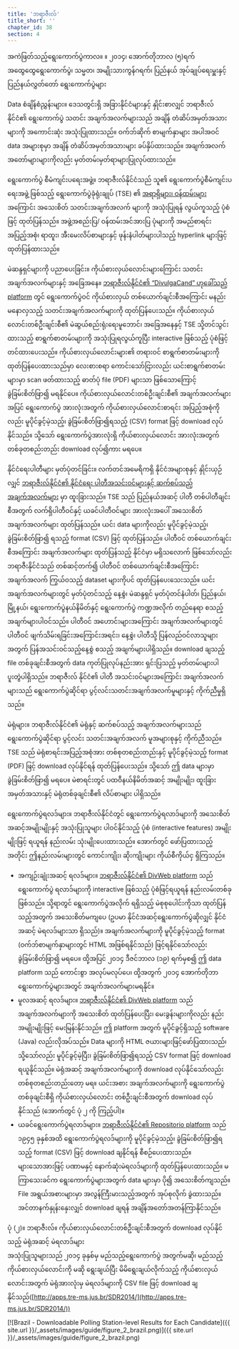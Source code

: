 ```yaml
---
title: 'ဘရာဇီးလ်'
title_short: ''
chapter_id: 38
section: 4
---
```


အကဲဖြတ်သည့်ရွေးကောက်ပွဲကာလ။ ။ ၂၀၁၄၊ အောက်တိုဘာလ (၅)ရက် အထွေထွေရွေးကောက်ပွဲ၊ သမ္မတ၊ အမျိုးသားကွန်ဂရက်၊ ပြည်နယ် အုပ်ချုပ်ရေးမှူးနှင့် ပြည်နယ်လွှတ်တော် ရွေးကောက်ပွဲများ

Data စံချိန်စံညွှန်းများ။ ဒေသတွင်းရှိ အခြားနိုင်ငံများနှင့် နှိုင်းစာလျှင် ဘရာဇီးလ်နိုင်ငံ၏ ရွေးကောက်ပွဲ သတင်း အချက်အလက်များသည် အချိန် တံဆိပ်အမှတ်အသားများကို အကောင်းဆုံး အသုံးပြုထားသည်။ ဝက်ဘ်ဆိုက် စာမျက်နှာများ အပါအဝင် data အများစုမှာ အချိန် တံဆိပ်အမှတ်အသားများ ခပ်နှိပ်ထားသည်။ အချက်အလက် အတော်များများကိုလည်း မှတ်တမ်းမှတ်ရာများပြုလုပ်ထားသည်။

ရွေးကောက်ပွဲ စီမံကျင်းပရေးအဖွဲ့။ ဘရာဇီးလ်နိုင်ငံသည် သူ၏ ရွေးကောက်ပွဲစီမံကျင်းပရေးအဖွဲ့ ဖြစ်သည့် ရွေးကောက်ပွဲခုံရုံးချုပ် (TSE) ၏ [အရာရှိများ၊ ဝန်ထမ်းများ](http://www.tse.jus.br/institucional/o-tse/organograma-tse) အကြောင်း အသေးစိတ် သတင်းအချက်အလက် များကို အသုံးပြုရန် လွယ်ကူသည့် ပုံစံဖြင့် ထုတ်ပြန်သည်။ အဖွဲ့အစည်းပြ/ ဝန်ထမ်းအင်အားပြ ပုံများကို အမည်စာရင်းအပြည့်အစုံ၊ ရာထူး၊ အီးမေးလိပ်စာများနှင့် ဖုန်းနံပါတ်များပါသည့် hyperlink များဖြင့် ထုတ်ပြန်ထားသည်။

မဲဆန္ဒရှင်များကို ပညာပေးခြင်း။ ကိုယ်စားလှယ်လောင်းများကြောင်း သတင်းအချက်အလက်များနှင့် အခြေအနေ။ [ဘရာဇီးလ်နိုင်ငံ၏ “DivulgaCand” ဟုခေါ်သည့် platform](http://www.tse.jus.br/eleicoes/eleicoes-2014/sistema-de-divulgacao-de-candidaturas) တွင် ရွေးကောက်ပွဲဝင် ကိုယ်စားလှယ် တစ်ယောက်ချင်းစီအကြောင်း မနည်းမနောလှသည့် သတင်းအချက်အလက်များကို ထုတ်ပြန်ပေးသည်။ ကိုယ်စားလှယ်လောင်းတစ်ဦးချင်းစီ၏ မဲဆွယ်စည်းရုံးရေးမူဘောင်၊ အခြေအနေနှင့် TSE သို့တင်သွင်း ထားသည့် စာရွက်စာတမ်းများကို အသုံးပြုရလွယ်ကူပြီး interactive ဖြစ်သည့် ပုံစံဖြင့် တင်ထားပေးသည်။ ကိုယ်စားလှယ်လောင်းများ၏ တရားဝင် စာရွက်စာတမ်းများကို ထုတ်ပြန်ပေးထားသည်မှာ လေးစားစရာ ကောင်းသော်ငြားလည်း ယင်းစာရွက်စာတမ်းများမှာ scan ဖတ်ထားသည့် ဓာတ်ပုံ file (PDF) များသာ ဖြစ်သောကြောင့် ခွဲခြမ်းစိတ်ဖြာ၍ မရနိုင်ပေ။ ကိုယ်စားလှယ်လောင်းတစ်ဦးချင်းစီ၏ အချက်အလက်များ အပြင် ရွေးကောက်ပွဲ အားလုံးအတွက် ကိုယ်စားလှယ်လောင်းစာရင်း အပြည့်အစုံကိုလည်း မူပိုင်ခွင့်မဲ့သည့်၊ ခွဲခြမ်းစိတ်ဖြာ၍ရသည့် (CSV) format ဖြင့် download လုပ်နိုင်သည်။ သို့သော် ရွေးကောက်ပွဲအားလုံးရှိ ကိုယ်စားလှယ်လောင်း အားလုံးအတွက် တစ်ခုတစည်းတည်း download လုပ်၍ကား မရပေ။

နိုင်ငံရေးပါတီများ မှတ်ပုံတင်ခြင်း။ လက်တင်အမေရိကရှိ နိုင်ငံအများစုနှင့် နှိုင်းယှဉ်လျှင် [ဘရာဇီးလ်နိုင်ငံ၏ နိုင်ငံရေး ပါတီအသင်းဝင်များနှင့် ဆက်စပ်သည့် အချက်အလက်များ](http://www.tre-sp.jus.br/partidos/filiacao-partidaria/filiacao-partidaria) မှာ ထူးခြားသည်။ TSE သည် ပြည်နယ်အဆင့် ပါတီ တစ်ပါတီချင်းစီအတွက် လက်ရှိပါတီဝင်နှင့် ယခင်ပါတီဝင်များ အားလုံးအပေါ် အသေးစိတ် အချက်အလက်များ ထုတ်ပြန်သည်။ ယင်း data များကိုလည်း မူပိုင်ခွင့်မဲ့သည့်၊ ခွဲခြမ်းစိတ်ဖြာ၍ ရသည့် format (CSV) ဖြင့် ထုတ်ပြန်သည်။ ပါတီဝင် တစ်ယောက်ချင်းစီအကြောင်း အချက်အလက်များ ထုတ်ပြန်သည့် နိုင်ငံမှာ မရှိသလောက် ဖြစ်သော်လည်း ဘရာဇီးနိုင်ငံသည် တစ်ဆင့်တက်၍ ပါတီဝင် တစ်ယောက်ချင်းစီအကြောင်း အချက်အလက် ကြွယ်ဝသည့် dataset များကိုပင် ထုတ်ပြန်ပေးသေးသည်။ ယင်းအချက်အလက်များတွင် မှတ်ပုံတင်သည့် နေ့စွဲ၊ မဲဆန္ဒရှင် မှတ်ပုံတင်နံပါတ်၊ ပြည်နယ်၊ မြို့နယ်၊ ရွေးကောက်ပွဲနယ်နိမိတ်နှင့် ရွေးကောက်ပွဲ ကဏ္ဍအလိုက် တည်နေရာ စသည့်အချက်များပါဝင်သည်။ ပါတီဝင် အဟောင်းများအကြောင်း အချက်အလက်များတွင် ပါတီဝင် ဖျက်သိမ်းရခြင်းအကြောင်းအရင်း၊ နေ့စွဲ၊ ပါတီသို့ ပြန်လည်ဝင်လာသူများအတွက် ပြန်အသင်းဝင်သည့်နေ့စွဲ စသည့် အချက်များပါရှိသည်။ download ချသည့် file တစ်ခုချင်းစီအတွက် data ကုတ်ပြုလုပ်နည်းအား ရှင်းပြသည့် မှတ်တမ်းများပါ ပူးတွဲပါရှိသည်။ ဘရာဇီးလ် နိုင်ငံ၏ ပါတီ အသင်းဝင်များအကြောင်း အချက်အလက်များသည် ရွေးကောက်ပွဲဆိုင်ရာ ပွင့်လင်းသတင်းအချက်အလက်မူများနှင့် ကိုက်ညီမှုရှိသည်။

မဲရုံများ။ ဘရာဇီးလ်နိုင်ငံ၏ မဲရုံနှင့် ဆက်စပ်သည့် အချက်အလက်များသည် ရွေးကောက်ပွဲဆိုင်ရာ ပွင့်လင်း သတင်းအချက်အလက် မူအများစုနှင့် ကိုက်ညီသည်။ TSE သည် မဲရုံစာရင်းအပြည့်အစုံအား တစ်စုတစည်းတည်းနှင့် မူပိုင်ခွင့်မဲ့သည့် format (PDF) ဖြင့် download လုပ်နိုင်ရန် ထုတ်ပြန်ပေးသည်။ သို့သော် ဤ data များမှာ ခွဲခြမ်းစိတ်ဖြာ၍ မရပေ။ မဲစာရင်းတွင် ပထဝီနယ်နိမိတ်အဆင့် အမျိုးမျိုး၊ ထူးခြားအမှတ်အသားနှင့် မဲရုံတစ်ခုချင်းစီ၏ လိပ်စာများ ပါရှိသည်။

ရွေးကောက်ပွဲရလဒ်များ။ ဘရာဇီးလ်နိုင်ငံတွင် ရွေးကောက်ပွဲရလာဒ်များကို အသေးစိတ်အဆင့်အမျိုးမျိုးနှင့် အသုံးပြုသူများ ပါဝင်နိုင်သည့် ပုံစံ (interactive features) အမျိုးမျိုးဖြင့် ရယူရန် နည်းလမ်း သုံးမျိုးပေးထားသည်။ အောက်တွင် ဖော်ပြထားသည့် အတိုင်း ဤနည်းလမ်းများတွင် ကောင်းကျိုး၊ ဆိုးကျိုးများ ကိုယ်စီကိုယ်ငှ ရှိကြသည်။

- အကျဉ်းချုံးအဆင့် ရလဒ်များ။ [ဘရာဇီးလ်နိုင်ငံ၏ DivWeb platform](http://divulga.tse.jus.br/oficial/index.html) သည် ရွေးကောက်ပွဲ ရလာဒ်များကို interactive ဖြစ်သည့် ပုံစံဖြင့်ရယူရန် နည်းလမ်းတစ်ခုဖြစ်သည်။ သို့ရာတွင် ရွေးကောက်ပွဲအလိုက် ရရှိသည့် မဲစုစုပေါင်းကိုသာ ထုတ်ပြန်သည့်အတွက် အသေးစိတ်မကျပေ (ဥပမာ နိုင်ငံအဆင့်ရွေးကောက်ပွဲဆိုလျှင် နိုင်ငံအဆင့် မဲရလဒ်များသာ ရှိသည်)။ အချက်အလက်များကို မူပိုင်ခွင့်မဲ့သည့် format (ဝက်ဘ်စာမျက်နှာများတွင် HTML အဖြစ်ရနိုင်သည်) ဖြင့်ရနိုင်သော်လည်း ခွဲခြမ်းစိတ်ဖြာ၍ မရပေ။ ထို့အပြင် ၂၀၁၄ ဒီဇင်ဘာလ (၁၉) ရက်မှစ၍ ဤ data platform သည် ကောင်းစွာ အလုပ်မလုပ်ပေ၊ ထို့အတွက် ၂၀၁၄ အောက်တိုဘာ ရွေးကောက်ပွဲများအတွင် အချက်အလက်များမရနိုင်။
- မူလအဆင့် ရလဒ်များ။ [ဘရာဇီးလ်နိုင်ငံ၏ DivWeb platform](http://apps.tre-ms.jus.br/SDR2014/) သည် အချက်အလက်များကို အသေးစိတ် ထုတ်ပြန်ပေးပြီး၊ မေးခွန်းများကိုလည်း နည်းအမျိုးမျိုးဖြင့် မေးမြန်းနိုင်သည်။ ဤ platform အတွက် မူပိုင်ခွင့်ရှိသည့် software (Java) လည်းလိုအပ်သည်။ Data များကို HTML ဇယားများဖြင့်ဖော်ပြထားသည်၊ သို့သော်လည်း မူပိုင်ခွင့်မဲ့ပြီး၊ ခွဲခြမ်းစိတ်ဖြာ၍ရသည့် CSV format ဖြင့် download ရယူနိုင်သည်။ မဲရုံအဆင့် အချက်အလက်များကို download လုပ်နိုင်သော်လည်း တစ်စုတစည်းတည်းတော့ မရ။ ယင်းအစား အချက်အလက်များကို ရွေးကောက်ပွဲ တစ်ခုချင်းစီရှိ ကိုယ်စားလှယ်လောင်း တစ်ဦးချင်းစီအတွက် download လုပ်နိုင်သည် (အောက်တွင် ပုံ ၂ ကို ကြည့်ပါ)။
- ယခင်ရွေးကောက်ပွဲရလာဒ်များ။ [ဘရာဇီးလ်နိုင်ငံ၏ Repositorio platform](http://www.tse.jus.br/eleicoes/estatisticas/repositorio-de-dados-eleitorais) သည် ၁၉၄၅ ခုနှစ်အထိ ရွေးကောက်ပွဲရလဒ်များကို မူပိုင်ခွင့်မဲ့သည့်၊ ခွဲခြမ်းစိတ်ဖြာ၍ရသည့် format (CSV) ဖြင့် download ချနိုင်ရန် စီစဉ်ပေးထားသည်။ များသောအားဖြင့် ပဏာမနှင့် နောက်ဆုံးမဲရလဒ်များကို ထုတ်ပြန်ပေးထားသည်။ မကြာသေးခင်က ရွေးကောက်ပွဲများအတွက် data များမှာ ပို၍ အသေးစိတ်ကျသည်။ File အရွယ်အစားများမှာ အလွန်ကြီးမားသည့်အတွက် အုပ်စုလိုက် ခွဲထားသည်။ အင်တာနက်နှုန်းနှေးလျှင် download ချရန် အချိန်အတော်အတန်ကြာနိုင်သည်။

ပုံ (၂)။ ဘရာဇီးလ်။ ကိုယ်စားလှယ်လောင်းတစ်ဦးချင်းစီအတွက် download လုပ်နိုင်သည့် မဲရုံအဆင့် မဲရလာဒ်များ  
အသုံးပြုသူများသည် ၂၀၁၄ ခုနှစ်မှ မည်သည့်ရွေးကောက်ပွဲ အတွက်မဆို၊ မည်သည့်ကိုယ်စားလှယ်လောင်းကို မဆို ရွေးချယ်ပြီး မိမိရွေးချယ်လိုက်သည့် ကိုယ်စားလှယ်လောင်းအတွက် မဲရုံအားလုံးမှ မဲရလဒ်များကို CSV file ဖြင့် download ချနိုင်သည်([http://apps.tre-ms.jus.br/SDR2014/](http://apps.tre-ms.jus.br/SDR2014/))

[![Brazil - Downloadable Polling Station-level Results for Each Candidate]({{ site.url }}/\_assets/images/guide/figure_2_brazil.png)]({{ site.url }}/\_assets/images/guide/figure_2_brazil.png)
